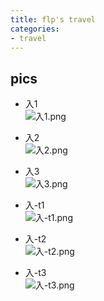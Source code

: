```yaml
---
title: flp's travel
categories:
- travel
---
```


## pics
- 入1  
![入1.png](https://i.loli.net/2019/11/22/3sQNKt5xSlOprFB.png)  

- 入2  
![入2.png](https://i.loli.net/2019/11/22/ldWoqbS1MJLnV8s.png)  

- 入3  
![入3.png](https://i.loli.net/2019/11/22/DUVk5NMOiphdeT6.png)  

- 入-t1  
![入-t1.png](https://i.loli.net/2019/11/22/qgdhzJfeHFtAIB8.png)  

- 入-t2  
![入-t2.png](https://i.loli.net/2019/11/22/QJBUZ6mtbHFgoOs.png)  

- 入-t3  
![入-t3.png](https://i.loli.net/2019/11/22/rMLzWamhPqxfVcJ.png)  
